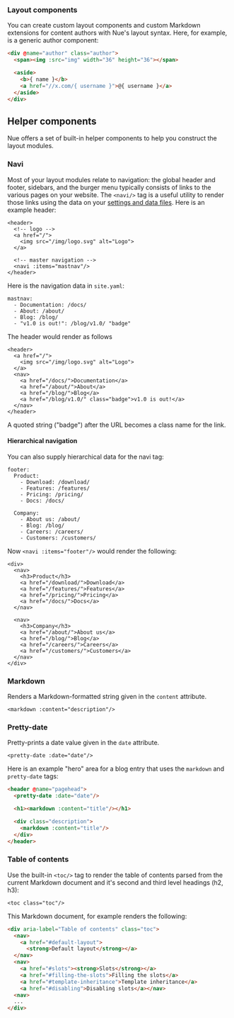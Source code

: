 
### Layout components
You can create custom layout components and custom Markdown extensions for content authors with Nue's layout syntax. Here, for example, is a generic author component:

```html
<div @name="author" class="author">
  <span><img :src="img" width="36" height="36"></span>

  <aside>
    <b>{ name }</b>
    <a href="//x.com/{ username }">@{ username }</a>
  </aside>
</div>
```


## Helper components
Nue offers a set of built-in helper components to help you construct the layout modules.


### Navi
Most of your layout modules relate to navigation: the global header and footer, sidebars, and the burger menu typically consists of links to the various pages on your website. The `<navi/>` tag is a useful utility to render those links using the data on your [settings and data files](settings-and-data.html). Here is an example header:

```
<header>
  <!-- logo -->
  <a href="/">
    <img src="/img/logo.svg" alt="Logo">
  </a>

  <!-- master navigation -->
  <navi :items="mastnav"/>
</header>
```

Here is the navigation data in `site.yaml`:

```
mastnav:
  - Documentation: /docs/
  - About: /about/
  - Blog: /blog/
  - "v1.0 is out!": /blog/v1.0/ "badge"
```

The header would render as follows

```
<header>
  <a href="/">
    <img src="/img/logo.svg" alt="Logo">
  </a>
  <nav>
    <a href="/docs/">Documentation</a>
    <a href="/about/">About</a>
    <a href="/blog/">Blog</a>
    <a href="/blog/v1.0/" class="badge">v1.0 is out!</a>
  </nav>
</header>
```

A quoted string ("badge") after the URL becomes a class name for the link.


#### Hierarchical navigation
You can also supply hierarchical data for the navi tag:

```
footer:
  Product:
    - Download: /download/
    - Features: /features/
    - Pricing: /pricing/
    - Docs: /docs/

  Company:
    - About us: /about/
    - Blog: /blog/
    - Careers: /careers/
    - Customers: /customers/
```

Now `<navi :items="footer"/>` would render the following:

```
<div>
  <nav>
    <h3>Product</h3>
    <a href="/download/">Download</a>
    <a href="/features/">Features</a>
    <a href="/pricing/">Pricing</a>
    <a href="/docs/">Docs</a>
  </nav>

  <nav>
    <h3>Company</h3>
    <a href="/about/">About us</a>
    <a href="/blog/">Blog</a>
    <a href="/careers/">Careers</a>
    <a href="/customers/">Customers</a>
  </nav>
</div>
```



### Markdown
Renders a Markdown-formatted string given in the `content` attribute.

```
<markdown :content="description"/>
```


### Pretty-date
Pretty-prints a date value given in the `date` attribute.

```
<pretty-date :date="date"/>
```

Here is an example "hero" area for a blog entry that uses the `markdown` and `pretty-date` tags:


```html
<header @name="pagehead">
  <pretty-date :date="date"/>

  <h1><markdown :content="title"/></h1>

  <div class="description">
    <markdown :content="title"/>
  </div>
</header>
```



### Table of contents
Use the built-in `<toc/>` tag to render the table of contents parsed from the current Markdown document and it's second and third level headings (h2, h3):

```
<toc class="toc"/>
```

This Markdown document, for example renders the following:

```html
<div aria-label="Table of contents" class="toc">
  <nav>
    <a href="#default-layout">
      <strong>Default layout</strong></a>
  </nav>
  <nav>
    <a href="#slots"><strong>Slots</strong></a>
    <a href="#filling-the-slots">Filling the slots</a>
    <a href="#template-inheritance">Template inheritance</a>
    <a href="#disabling">Disabling slots</a></nav>
  <nav>
  ...
</div>
```
